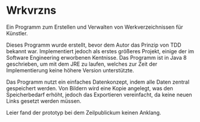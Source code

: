 # Wrkvrzns

Ein Programm zum Erstellen und Verwalten von Werkverzeichnissen für Künstler.


Dieses Programm wurde erstellt, bevor dem Autor das Prinzip von TDD bekannt war. Implementiert jedoch als erstes größeres Projekt, einige der im Software Engineering erworbenen Kentnisse. Das Programm ist in Java 8 geschrieben, um mit dem JRE zu laufen, welches zur Zeit der Implementierung keine höhere Version unterstützte.

Das Programm nutzt ein einfaches Datenkonzept, indem alle Daten zentral gespeichert werden.
Von Bildern wird eine Kopie angelegt, was den Speicherbedarf erhöht, jedoch das Exportieren vereinfacht, da keine neuen Links gesetzt werden müssen.

Leier fand der prototyp bei dem Zeilpublickum keinen Anklang.
